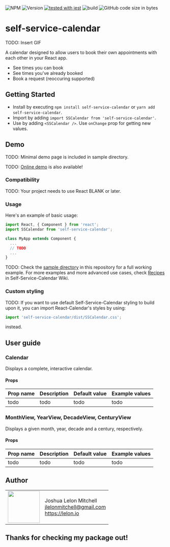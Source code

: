 ![NPM](https://img.shields.io/npm/l/self-service-calendar) ![Version](https://img.shields.io/github/package-json/v/joshualmitchell/self-service-calendar?color=g) [![tested with jest](https://img.shields.io/badge/tested_with-jest-99424f.svg)](https://github.com/facebook/jest) ![build](https://img.shields.io/travis/joshualmitchell/self-service-calendar) ![GitHub code size in bytes](https://img.shields.io/github/languages/code-size/joshualmitchell/self-service-calendar?color=blue)

# self-service-calendar

TODO: Insert GIF

A calendar designed to allow users to book their own appointments with each other in your React app.

* See times you can book
* See times you've already booked
* Book a request (reoccuring supported)

## Getting Started
* Install by executing `npm install self-service-calendar` or `yarn add self-service-calendar`.
* Import by adding `import SSCalendar from 'self-service-calendar'`.
* Use by adding `<SSCalendar />`. Use `onChange` prop for getting new values.

## Demo

TODO: Minimal demo page is included in sample directory.

TODO: [Online demo](http://projects.wojtekmaj.pl/react-calendar/) is also available!


### Compatibility

TODO: Your project needs to use React BLANK or later.

### Usage

Here's an example of basic usage:

```js
import React, { Component } from 'react';
import SSCalendar from 'self-service-calendar';

class MyApp extends Component {
  ...
  // TODO
  ...
}
```

TODO: Check the [sample directory](https://github.com/joshualmitchell/self-service-calendar/tree/master/sample) in this repository for a full working example. For more examples and more advanced use cases, check [Recipes](https://github.com/joshualmitchell/self-service-calendar/wiki/Recipes) in Self-Service-Calendar Wiki.

### Custom styling

TODO: If you want to use default Self-Service-Calendar styling to build upon it, you can import React-Calendar's styles by using:

```js
import 'self-service-calendar/dist/SSCalendar.css';
```

instead.

## User guide

### Calendar

Displays a complete, interactive calendar.

#### Props

|Prop name|Description|Default value|Example values|
|----|----|----|----|
|todo |todo|todo|todo|

### MonthView, YearView, DecadeView, CenturyView

Displays a given month, year, decade and a century, respectively.

#### Props

|Prop name|Description|Default value|Example values|
|----|----|----|----|
|todo |todo|todo|todo|
## Author

<table>
  <tr>
    <td>
      <img src="https://github.com/joshualmitchell/joshualmitchell.github.io/raw/master/assets/images/profile.jpeg" width="100">
    </td>
    <td>
      Joshua Lelon Mitchell<br />
      <a href="mailto:jlelonmitchell@gmail.com">jlelonmitchell@gmail.com</a><br />
      <a href="https://lelon.io">https://lelon.io</a>
    </td>
  </tr>
</table>

## Thanks for checking my package out!